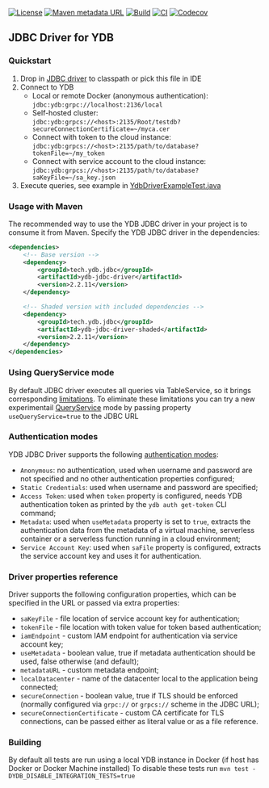 [![License](https://img.shields.io/badge/License-Apache%202.0-blue.svg)](https://github.com/ydb-platform/ydb-jdbc-driver/blob/master/LICENSE)
[![Maven metadata URL](https://img.shields.io/maven-metadata/v?metadataUrl=https%3A%2F%2Frepo1.maven.org%2Fmaven2%2Ftech%2Fydb%2Fjdbc%2Fydb-jdbc-driver%2Fmaven-metadata.xml)](https://mvnrepository.com/artifact/tech.ydb.jdbc/ydb-jdbc-driver)
[![Build](https://img.shields.io/github/actions/workflow/status/ydb-platform/ydb-jdbc-driver/build.yaml)](https://github.com/ydb-platform/ydb-jdbc-driver/actions/workflows/build.yaml)
[![CI](https://img.shields.io/github/actions/workflow/status/ydb-platform/ydb-jdbc-driver/ci.yaml?label=CI)](https://github.com/ydb-platform/ydb-jdbc-driver/actions/workflows/ci.yaml)
[![Codecov](https://img.shields.io/codecov/c/github/ydb-platform/ydb-jdbc-driver)](https://app.codecov.io/gh/ydb-platform/ydb-jdbc-driver)

## JDBC Driver for YDB

### Quickstart

1) Drop in [JDBC driver](https://github.com/ydb-platform/ydb-jdbc-driver/releases) to classpath or pick this file in IDE
2) Connect to YDB
   * Local or remote Docker (anonymous authentication):<br>`jdbc:ydb:grpc://localhost:2136/local`
   * Self-hosted cluster:<br>`jdbc:ydb:grpcs://<host>:2135/Root/testdb?secureConnectionCertificate=~/myca.cer`
   * Connect with token to the cloud instance:<br>`jdbc:ydb:grpcs://<host>:2135/path/to/database?tokenFile=~/my_token`
   * Connect with service account to the cloud instance:<br>`jdbc:ydb:grpcs://<host>:2135/path/to/database?saKeyFile=~/sa_key.json`
3) Execute queries, see example in [YdbDriverExampleTest.java](jdbc/src/test/java/tech/ydb/jdbc/YdbDriverExampleTest.java)

### Usage with Maven
The recommended way to use the YDB JDBC driver in your project is to consume it from Maven.
Specify the YDB JDBC driver in the dependencies:

```xml
<dependencies>
    <!-- Base version -->
    <dependency>
        <groupId>tech.ydb.jdbc</groupId>
        <artifactId>ydb-jdbc-driver</artifactId>
        <version>2.2.11</version>
    </dependency>

    <!-- Shaded version with included dependencies -->
    <dependency>
        <groupId>tech.ydb.jdbc</groupId>
        <artifactId>ydb-jdbc-driver-shaded</artifactId>
        <version>2.2.11</version>
    </dependency>
</dependencies>
```
### Using QueryService mode
By default JDBC driver executes all queries via TableService, so it brings corresponding [limitations](https://ydb.tech/docs/en/concepts/limits-ydb#query).
To eliminate these limitations you can try a new experimentail [QueryService](https://ydb.tech/docs/en/conceptrs/query_service) mode by passing property `useQueryService=true` to the JDBC URL

### Authentication modes

YDB JDBC Driver supports the following [authentication modes](https://ydb.tech/en/docs/reference/ydb-sdk/auth):
* `Anonymous`: no authentication, used when username and password are not specified and no other authentication properties configured;
* `Static Credentials`: used when username and password are specified;
* `Access Token`: used when `token` property is configured, needs YDB authentication token as printed by the `ydb auth get-token` CLI command;
* `Metadata`: used when `useMetadata` property is set to `true`, extracts the authentication data from the metadata of a virtual machine, serverless container or a serverless function running in a cloud environment;
* `Service Account Key`: used when `saFile` property is configured, extracts the service account key and uses it for authentication.

### Driver properties reference

Driver supports the following configuration properties, which can be specified in the URL or passed via extra properties:
* `saKeyFile` - file location of service account key for authentication;
* `tokenFile` - file location with token value for token based authentication;
* `iamEndpoint` - custom IAM endpoint for authentication via service account key;
* `useMetadata` - boolean value, true if metadata authentication should be used, false otherwise (and default);
* `metadataURL` - custom metadata endpoint;
* `localDatacenter` - name of the datacenter local to the application being connected;
* `secureConnection` - boolean value, true if TLS should be enforced (normally configured via `grpc://` or `grpcs://` scheme in the JDBC URL);
* `secureConnectionCertificate` - custom CA certificate for TLS connections, can be passed either as literal value or as a file reference.

### Building
By default all tests are run using a local YDB instance in Docker (if host has Docker or Docker Machine installed)
To disable these tests run `mvn test -DYDB_DISABLE_INTEGRATION_TESTS=true`

